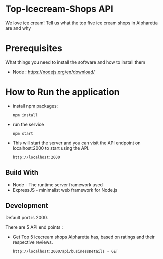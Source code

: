 # Top-Icecream-Shops API
We love ice cream! Tell us what the top five ice cream shops in Alpharetta are and why
# Prerequisites
 
What things you need to install the software and how to install them

* Node : https://nodejs.org/en/download/

# How to Run the application

  * install npm packages:
    ```
    npm install
    ```
  * run the service
    ```
    npm start
    ```
  * This will start the server and you can visit the API endpoint on localhost:2000 to start using the API.
    ```
    http://localhost:2000
    ```
## Build With
* Node - The runtime server framework used
* ExpressJS - minimalist web framework for Node.js

## Development

Default port is 2000.

There are 5 API end points :
* Get Top 5 icecream shops Alpharetta has, based on ratings and their respective reviews.
  ```
  http://localhost:2000/api/businessDetails - GET
  ```